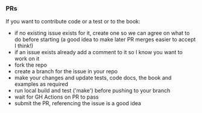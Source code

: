 ### PRs
If you want to contribute code or a test or to the book:
- if no existing issue exists for it, create one so we can agree on what to do before starting (a good idea 
to make later PR merges easier to accept I think!)
- if an issue exists already add a comment to it so I know you want to work on it
- fork the repo
- create a branch for the issue in your repo
- make your changes and update tests, code docs, the book and examples as required
- run local build and test ('make') before pushing to your branch
- wait for GH Actions on PR to pass
- submit the PR, referencing the issue is a good idea
